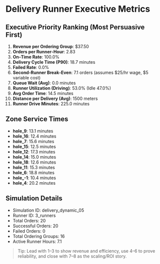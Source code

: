 # Delivery Runner Executive Metrics

## Executive Priority Ranking (Most Persuasive First)
1. **Revenue per Ordering Group**: $37.50
2. **Orders per Runner‑Hour**: 2.83
3. **On‑Time Rate**: 100.0%
4. **Delivery Cycle Time (P90)**: 18.7 minutes
5. **Failed Rate**: 0.0%
6. **Second‑Runner Break‑Even**: 7.1 orders (assumes $25/hr wage, $5 variable cost)
7. **Queue Wait (Avg)**: 0.0 minutes
8. **Runner Utilization (Driving)**: 53.0% (Idle 47.0%)
9. **Avg Order Time**: 14.5 minutes
10. **Distance per Delivery (Avg)**: 1500 meters
11. **Runner Drive Minutes**: 225.0 minutes

## Zone Service Times
- **hole_9**: 13.1 minutes
- **hole_16**: 12.4 minutes
- **hole_7**: 15.6 minutes
- **hole_15**: 12.5 minutes
- **hole_12**: 17.3 minutes
- **hole_14**: 15.0 minutes
- **hole_18**: 12.6 minutes
- **hole_11**: 15.3 minutes
- **hole_6**: 18.8 minutes
- **hole_-1**: 10.4 minutes
- **hole_4**: 20.2 minutes


## Simulation Details
- Simulation ID: delivery_dynamic_05
- Runner ID: 3_runners
- Total Orders: 20
- Successful Orders: 20
- Failed Orders: 0
- Total Ordering Groups: 16
- Active Runner Hours: 7.1

> Tip: Lead with 1–3 to show revenue and efficiency, use 4–6 to prove reliability, and close with 7–8 as the scaling/ROI story.
